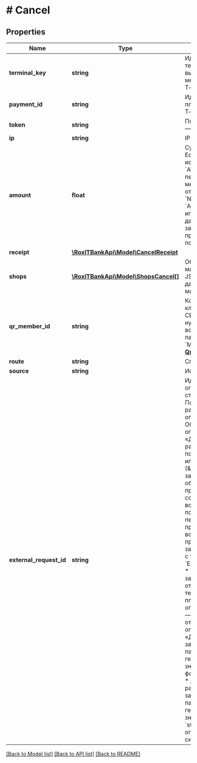 # # Cancel

## Properties

Name | Type | Description | Notes
------------ | ------------- | ------------- | -------------
**terminal_key** | **string** | Идентификатор терминала, выдается мерчанту в Т‑Бизнес. |
**payment_id** | **string** | Идентификатор платежа в системе Т‑Бизнес. |
**token** | **string** | Подпись запроса — хэш &#x60;SHA-256&#x60;. |
**ip** | **string** | IP-адрес клиента. | [optional]
**amount** | **float** | Сумма в копейках. Если не передан, используется &#x60;Amount&#x60;, переданный в методе **Init**.   При отмене статуса &#x60;NEW&#x60; поле &#x60;Amount&#x60; игнорируется, даже если оно заполнено. Отмена производится на полную сумму. | [optional]
**receipt** | [**\RoxlTBankApi\Model\CancelReceipt**](CancelReceipt.md) |  | [optional]
**shops** | [**\RoxlTBankApi\Model\ShopsCancel[]**](ShopsCancel.md) | Обязательный для маркетплейсов. JSON-объект с данными маркетплейса. | [optional]
**qr_member_id** | **string** | Код банка в классификации СБП, в который нужно выполнить возврат. Смотрите параметр &#x60;MemberId&#x60; методе [**QrMembersList**](#tag/Oplata-cherez-SBP/paths/~1QrMembersList/post). | [optional]
**route** | **string** | Способ платежа. | [optional]
**source** | **string** | Источник платежа. | [optional]
**external_request_id** | **string** | Идентификатор операции на стороне мерчанта. Параметр не работает для операций по СБП. Обязателен для операций «Долями» и в рассрочку.  * Если поле не передано или пустое (\&quot;\&quot;), запрос будет обработан без проверки ранее созданных возвратов. * Если поле заполнено, перед проведением возврата проверяется запрос на отмену с таким &#x60;ExternalRequestId&#x60;. * Если такой запрос уже есть, в ответе вернется текущее состояние платежной операции, если нет — платеж отменится. * Для операций «Долями» при заполнении параметра нужно генерировать значение в формате &#x60;UUID v4&#x60;. * Для операций в рассрочку при заполнении параметра нужно генерировать значение с типом &#x60;string&#x60; — ограничение 100 символов. | [optional]

[[Back to Model list]](../../README.md#models) [[Back to API list]](../../README.md#endpoints) [[Back to README]](../../README.md)
